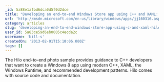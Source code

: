 ```yaml
---
_id: 5a88e1afbd6dca0d5f0d2dce
title: "Developing an end-to-end Windows Store app using C++ and XAML: Hilo (Windows)"
url: 'http://msdn.microsoft.com/en-us/library/windows/apps/jj160316.aspx'
category: articles
slug: 'developing-an-end-to-end-windows-store-app-using-c-and-xaml-hilo-windows'
user_id: 5a83ce59d6eb0005c4ecda2c
username: 'bill-s'
createdOn: '2013-02-01T15:10:06.000Z'
tags: []
---
```


The Hilo end-to-end photo sample provides guidance to C++ developers that want to create a Windows 8 app using modern C++, XAML, the Windows Runtime, and recommended development patterns. Hilo comes with source code and documentation.
